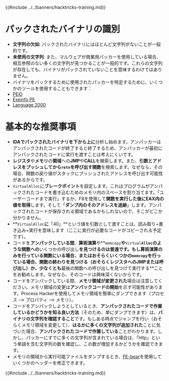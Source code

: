 {{#include ../../banners/hacktricks-training.md}}

# パックされたバイナリの識別

- **文字列の欠如**: パックされたバイナリにはほとんど文字列がないことが一般的です。
- **未使用の文字列**: また、マルウェアが商業用パッカーを使用している場合、相互参照のない多くの文字列が見つかることが一般的です。これらの文字列が存在しても、バイナリがパックされていないことを意味するわけではありません。
- バイナリをパックするために使用されたパッカーを特定するために、いくつかのツールを使用することもできます：
- [PEiD](http://www.softpedia.com/get/Programming/Packers-Crypters-Protectors/PEiD-updated.shtml)
- [Exeinfo PE](http://www.softpedia.com/get/Programming/Packers-Crypters-Protectors/ExEinfo-PE.shtml)
- [Language 2000](http://farrokhi.net/language/)

# 基本的な推奨事項

- **IDAでパックされたバイナリを下から上に**分析し始めます。アンパッカーはアンパックされたコードが終了すると終了するため、アンパッカーが最初にアンパックされたコードに実行を渡すことは考えにくいです。
- **レジスタ**や**メモリ**の**領域**への**JMP**や**CALL**を検索します。また、**引数とアドレスをプッシュしてから`retn`を呼び出す関数**を検索します。なぜなら、その場合、関数の戻り値がスタックにプッシュされたアドレスを呼び出す可能性があるからです。
- `VirtualAlloc`に**ブレークポイント**を設定します。これはプログラムがアンパックされたコードを書き込むためのメモリ内のスペースを割り当てます。「ユーザーコードまで実行」するか、F8を使用して**関数を実行した後にEAX内の値を取得**します。そして「**ダンプ内のそのアドレスを追跡**」します。アンパックされたコードが保存される領域であるかもしれないので、そこがどこか分かりません。
- **`VirtualAlloc`**に**「40」**という値を引数として渡すことは、読み取り+書き込み+実行を意味します（ここに実行が必要なコードがコピーされる予定です）。
- コードを**アンパックしている間**、**算術演算**や**`memcopy`**や**`Virtual`**`Alloc`のような関数への**いくつかの呼び出し**を見つけるのは普通です。もし算術演算のみを行っている関数にいる場合、またはおそらくいくつかの`memcopy`を行っている場合、**関数の終わりを見つける**（おそらくレジスタへのJMPまたは呼び出し）**か**、少なくとも**最後の関数への呼び出しを見つけて実行する**ことをお勧めします。なぜなら、そのコードは興味深くないからです。
- コードをアンパックしている間、**メモリ領域が変更された**場合は注意してください。メモリ領域の変更は**アンパックコードの開始**を示す可能性があります。Process Hackerを使用してメモリ領域を簡単にダンプできます（プロセス --> プロパティ --> メモリ）。
- コードをアンパックしようとしているとき、**アンパックされたコードで作業しているかどうかを知る良い方法**（そのため、単にダンプできます）は、**バイナリの文字列を確認すること**です。もしある時点でジャンプを行い（おそらくメモリ領域を変更して）、**はるかに多くの文字列が追加された**ことに気づいた場合、**アンパックされたコードで作業している**ことがわかります。しかし、パッカーにすでに多くの文字列が含まれている場合は、「http」という単語を含む文字列の数を確認し、この数が増加するかどうかを確認できます。
- メモリの領域から実行可能ファイルをダンプするとき、[PE-bear](https://github.com/hasherezade/pe-bear-releases/releases)を使用していくつかのヘッダーを修正できます。

{{#include ../../banners/hacktricks-training.md}}
